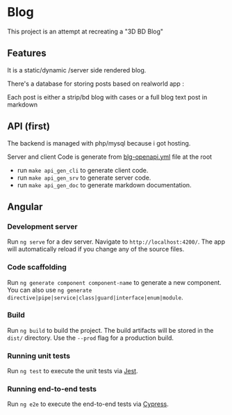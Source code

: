 # Blog

This project is an attempt at recreating a "3D BD Blog"

## Features

It is a static/dynamic /server side rendered blog.

There's a database for storing posts based on realworld app :

Each post is either a strip/bd blog with cases or a full blog text post in markdown

## API (first)

The backend is managed with php/mysql because i got hosting.

Server and client Code is generate from [blg-openapi.yml](./blg-openapi.yml) file at the root

* run `make api_gen_cli` to generate client code.
* run `make api_gen_srv` to generate server code.
* run `make api_gen_doc` to generate markdown documentation.

## Angular

### Development server

Run `ng serve` for a dev server. Navigate to `http://localhost:4200/`. The app will automatically reload if you change any of the source files.

### Code scaffolding

Run `ng generate component component-name` to generate a new component. You can also use `ng generate directive|pipe|service|class|guard|interface|enum|module`.

### Build

Run `ng build` to build the project. The build artifacts will be stored in the `dist/` directory. Use the `--prod` flag for a production build.

### Running unit tests

Run `ng test` to execute the unit tests via [Jest](https://jestjs.io/docs/en/).

### Running end-to-end tests

Run `ng e2e` to execute the end-to-end tests via [Cypress](https://docs.cypress.io/guides/overview/why-cypress.html).
